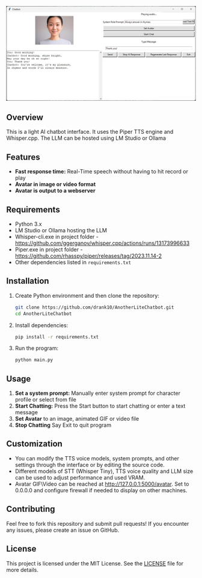 <img src="AnotherLiteChatbot.jpg">

## Overview
This is a light AI chatbot interface. It uses the Piper TTS engine and Whisper.cpp. The LLM can be hosted using LM Studio or Ollama

## Features
- **Fast response time:** Real-Time speech without having to hit record or play
- **Avatar in image or video format**
- **Avatar is output to a webserver** 


## Requirements
- Python 3.x
- LM Studio or Ollama hosting the LLM
- Whisper-cli.exe in project folder - https://github.com/ggerganov/whisper.cpp/actions/runs/13173996633
- Piper.exe in project folder - https://github.com/rhasspy/piper/releases/tag/2023.11.14-2
- Other dependencies listed in `requirements.txt`

## Installation

1. Create Python environment and then clone the repository:
   ```bash
   git clone https://github.com/drank10/AnotherLiteChatbot.git
   cd AnotherLiteChatbot
   ```

2. Install dependencies:
   ```bash
   pip install -r requirements.txt
   ```

3. Run the program:
   ```bash
   python main.py
   ```

## Usage

1. **Set a system prompt:** Manually enter system prompt for character profile or select from file 
2. **Start Chatting:** Press the Start button to start chatting or enter a text message
3. **Set Avatar** to an image, animated GIF or video file
4. **Stop Chatting** Say Exit to quit program
   
## Customization
- You can modify the TTS voice models, system prompts, and other settings through the interface or by editing the source code.
- Different models of STT (Whisper Tiny), TTS voice quality and LLM size can be used to adjust performance and used VRAM.
- Avatar GIF\Video can be reached at http://127.0.0.1:5000/avatar. Set to 0.0.0.0 and configure firewall if needed to display on other machines. 

## Contributing
Feel free to fork this repository and submit pull requests! If you encounter any issues, please create an issue on GitHub.

## License

This project is licensed under the MIT License. See the [LICENSE](LICENSE) file for more details.
```
